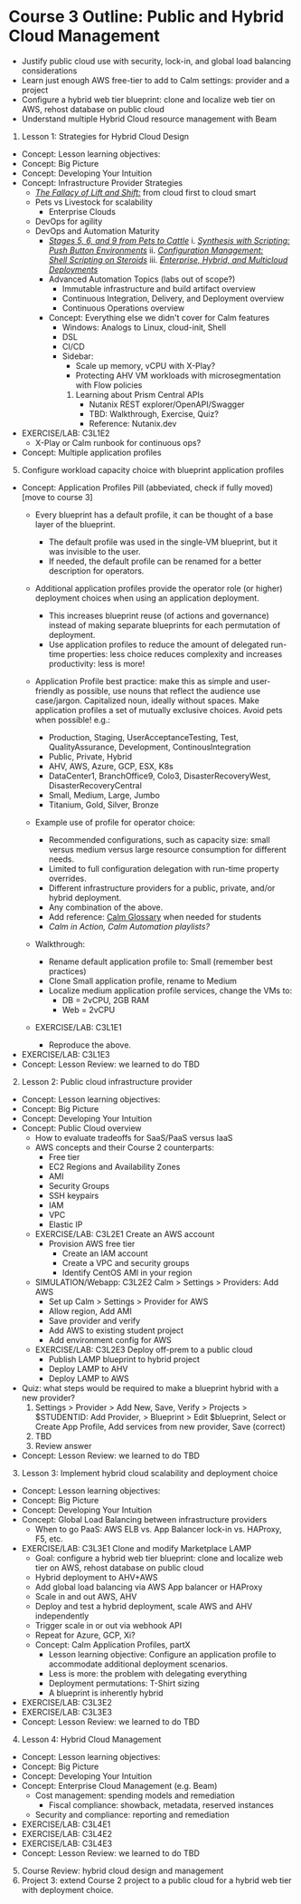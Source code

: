 # Course 3 Outline: Public and Hybrid Cloud Management

- Justify public cloud use with security, lock-in, and global load balancing considerations
- Learn just enough AWS free-tier to add to Calm settings: provider and a project
- Configure a hybrid web tier blueprint: clone and localize web tier on AWS, rehost database on public cloud
- Understand multiple Hybrid Cloud resource management with Beam

1. Lesson 1: Strategies for Hybrid Cloud Design
  - Concept: Lesson learning objectives:
  - Concept: Big Picture
  - Concept: Developing Your Intuition
  - Concept: Infrastructure Provider Strategies
      - [*The Fallacy of Lift and Shift:*](https://docs.google.com/document/d/1OzRYOZqcr_gp3fxseBEwBsCOXe9lWUADAnZ-NRBDPuM/edit?pli=1#heading=h.wnz1xm87cwau) from cloud first to cloud smart
    - Pets vs Livestock for scalability
      - Enterprise Clouds
    - DevOps for agility
    - DevOps and Automation Maturity
      - [*Stages 5, 6, and 9 from Pets to Cattle*](https://docs.google.com/document/d/1OzRYOZqcr_gp3fxseBEwBsCOXe9lWUADAnZ-NRBDPuM/edit?pli=1#heading=h.yu6iubxzh9kf)
        i.  [*Synthesis with Scripting:\
            Push Button Environments*](https://docs.google.com/document/d/1OzRYOZqcr_gp3fxseBEwBsCOXe9lWUADAnZ-NRBDPuM/edit?pli=1#heading=h.yu6iubxzh9kf)
        ii. [*Configuration Management:\
            Shell Scripting on Steroids*](https://docs.google.com/document/d/1OzRYOZqcr_gp3fxseBEwBsCOXe9lWUADAnZ-NRBDPuM/edit?pli=1#heading=h.qugvf7s44yrd)
        iii. [*Enterprise, Hybrid, and Multicloud Deployments*](https://docs.google.com/document/d/1OzRYOZqcr_gp3fxseBEwBsCOXe9lWUADAnZ-NRBDPuM/edit?pli=1#heading=h.b2spuugwnuy2)
      - Advanced Automation Topics (labs out of scope?)
        -   Immutable infrastructure and build artifact overview
        -   Continuous Integration, Delivery, and Deployment overview
        -   Continuous Operations overview
      - Concept: Everything else we didn't cover for Calm features
        - Windows: Analogs to Linux, cloud-init, Shell
        - DSL
        - CI/CD
        -   Sidebar:
            -   Scale up memory, vCPU with X-Play?
            -   Protecting AHV VM workloads with microsegmentation with Flow policies
            1.  Learning about Prism Central APIs
                - Nutanix REST explorer/OpenAPI/Swagger
                - TBD: Walkthrough, Exercise, Quiz?
                - Reference: Nutanix.dev
  - EXERCISE/LAB: C3L1E2
    - X-Play or Calm runbook for continuous ops?
  - Concept: Multiple application profiles
  5. Configure workload capacity choice with blueprint application profiles
  - Concept: Application Profiles Pill (abbeviated, check if fully moved)[move to course 3]
    - Every blueprint has a default profile, it can be thought of a base layer of the blueprint.
      - The default profile was used in the single-VM blueprint, but it was invisible to the user.
      - If needed, the default profile can be renamed for a better description for operators.
    - Additional application profiles provide the operator role (or higher) deployment choices when using an application deployment.
      - This increases blueprint reuse (of actions and governance) instead of making separate blueprints for each permutation of deployment.
      - Use application profiles to reduce the amount of delegated run-time properties: less choice reduces complexity and increases productivity: less is more!
    - Application Profile best practice: make this as simple and user-friendly as possible, use nouns that reflect the audience use case/jargon. Capitalized noun, ideally without spaces. Make application profiles a set of mutually exclusive choices. Avoid pets when possible! e.g.:
      - Production, Staging, UserAcceptanceTesting, Test, QualityAssurance, Development, ContinousIntegration
      - Public, Private, Hybrid
      - AHV, AWS, Azure, GCP, ESX, K8s
      - DataCenter1, BranchOffice9, Colo3, DisasterRecoveryWest, DisasterRecoveryCentral
      - Small, Medium, Large, Jumbo
      - Titanium, Gold, Silver, Bronze
    - Example use of profile for operator choice:
      - Recommended configurations, such as capacity size: small versus medium versus large resource consumption for different needs.
      - Limited to full configuration delegation with run-time property overrides.
      - Different infrastructure providers for a public, private, and/or hybrid deployment.
      - Any combination of the above.
      - Add reference: [Calm Glossary](../../../appendix/glossary.rst) when needed for students
      - *Calm in Action, Calm Automation playlists?*

    - Walkthrough:
      - Rename default application profile to: Small (remember best practices)
      - Clone Small application profile, rename to Medium
      - Localize medium application profile services, change the VMs to:
        - DB = 2vCPU, 2GB RAM
        - Web = 2vCPU
    - EXERCISE/LAB: C3L1E1
      - Reproduce the above.
  - EXERCISE/LAB: C3L1E3
  - Concept: Lesson Review: we learned to do TBD

2. Lesson 2: Public cloud infrastructure provider
  - Concept: Lesson learning objectives:
  - Concept: Big Picture
  - Concept: Developing Your Intuition
  - Concept: Public Cloud overview
    - How to evaluate tradeoffs for SaaS/PaaS versus IaaS
    - AWS concepts and their Course 2 counterparts:
        - Free tier
        - EC2 Regions and Availability Zones
        - AMI
        - Security Groups
        - SSH keypairs
        - IAM
        - VPC
        - Elastic IP
    - EXERCISE/LAB: C3L2E1 Create an AWS account
      - Provision AWS free tier
        - Create an IAM account
        - Create a VPC and security groups
        - Identify CentOS AMI in your region
    - SIMULATION/Webapp: C3L2E2 Calm > Settings > Providers: Add AWS
        - Set up Calm \> Settings \> Provider for AWS
        - Allow region, Add AMI
        - Save provider and verify
        - Add AWS to existing student project
        - Add environment config for AWS
    - EXERCISE/LAB: C3L2E3 Deploy off-prem to a public cloud
      -   Publish LAMP blueprint to hybrid project
      -   Deploy LAMP to AHV
      -   Deploy LAMP to AWS
  - Quiz: what steps would be required to make a blueprint hybrid with a new provider?
    1.  Settings \> Provider \> Add New, Save, Verify
        \> Projects \> \$STUDENTID: Add Provider,
        \> Blueprint \> Edit \$blueprint, Select or Create App Profile, Add services from new provider, Save (correct)
    2.  TBD
    3.  Review answer
  - Concept: Lesson Review: we learned to do TBD

3. Lesson 3: Implement hybrid cloud scalability and deployment choice
  - Concept: Lesson learning objectives:
  - Concept: Big Picture
  - Concept: Developing Your Intuition
  - Concept: Global Load Balancing between infrastructure providers
      - When to go PaaS: AWS ELB vs. App Balancer lock-in vs. HAProxy, F5, etc.
  - EXERCISE/LAB: C3L3E1 Clone and modify Marketplace LAMP
      - Goal: configure a hybrid web tier blueprint: clone and localize web tier on AWS, rehost database on public cloud
      -   Hybrid deployment to AHV+AWS
      -   Add global load balancing via AWS App balancer or HAProxy
      -   Scale in and out AWS, AHV
      -   Deploy and test a hybrid deployment, scale AWS and AHV independently
      -   Trigger scale in or out via webhook API
      -   Repeat for Azure, GCP, Xi?
    - Concept: Calm Application Profiles, partX
      - Lesson learning objective: Configure an application profile to accommodate additional deployment scenarios.
      - Less is more: the problem with delegating everything
      - Deployment permutations: T-Shirt sizing
      - A blueprint is inherently hybrid
  - EXERCISE/LAB: C3L3E2
  - EXERCISE/LAB: C3L3E3
  - Concept: Lesson Review: we learned to do TBD

4. Lesson 4: Hybrid Cloud Management
  - Concept: Lesson learning objectives:
  - Concept: Big Picture
  - Concept: Developing Your Intuition
  - Concept: Enterprise Cloud Management (e.g. Beam)
    - Cost management: spending models and remediation
      - Fiscal compliance: showback, metadata, reserved instances
    - Security and compliance: reporting and remediation
  - EXERCISE/LAB: C3L4E1
  - EXERCISE/LAB: C3L4E2
  - EXERCISE/LAB: C3L4E3
  - Concept: Lesson Review: we learned to do TBD

5. Course Review: hybrid cloud design and management
6. Project 3: extend Course 2 project to a public cloud for a hybrid web tier with deployment choice.
